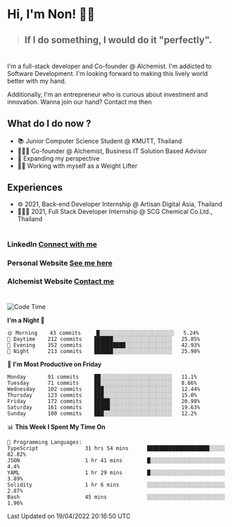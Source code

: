 # Hi, I'm Non! 🖐🏻

> ## If I do something, I would do it "perfectly".

#

I'm a full-stack developer and Co-founder @ Alchemist. I'm addicted to Software Development. I'm looking forward to making this lively world better with my hand.

Additionally, I'm an entrepreneur who is curious about investment and innovation. Wanna join our hand? Contact me then

## What do I do now ?

- 📚 Junior Computer Science Student @ KMUTT, Thailand
- 🧑🏻‍💻 Co-founder @ Alchemist, Business IT Solution Based Advisor
- 🌈 Expanding my perspective
- 🏋🏻 Working with myself as a Weight Lifter

## Experiences

- ⚙️ 2021, Back-end Developer Internship @ Artisan Digital Asia, Thailand
- 🧑🏻‍💻 2021, Full Stack Developer Internship @ SCG Chemical Co.Ltd., Thailand

#

### LinkedIn [Connect with me](https://www.linkedin.com/in/non-nontra/)

### Personal Website [See me here](https://nonnontra.com/)

### Alchemist Website [Contact me](https://alchemist-softwarehouse.co/)

#

<!--START_SECTION:waka-->
![Code Time](http://img.shields.io/badge/Code%20Time-1%2C574%20hrs%207%20mins-blue)

**I'm a Night 🦉** 

```text
🌞 Morning    43 commits     █░░░░░░░░░░░░░░░░░░░░░░░░   5.24% 
🌆 Daytime    212 commits    ██████░░░░░░░░░░░░░░░░░░░   25.85% 
🌃 Evening    352 commits    ██████████░░░░░░░░░░░░░░░   42.93% 
🌙 Night      213 commits    ██████░░░░░░░░░░░░░░░░░░░   25.98%

```
📅 **I'm Most Productive on Friday** 

```text
Monday       91 commits     ██░░░░░░░░░░░░░░░░░░░░░░░   11.1% 
Tuesday      71 commits     ██░░░░░░░░░░░░░░░░░░░░░░░   8.66% 
Wednesday    102 commits    ███░░░░░░░░░░░░░░░░░░░░░░   12.44% 
Thursday     123 commits    ███░░░░░░░░░░░░░░░░░░░░░░   15.0% 
Friday       172 commits    █████░░░░░░░░░░░░░░░░░░░░   20.98% 
Saturday     161 commits    █████░░░░░░░░░░░░░░░░░░░░   19.63% 
Sunday       100 commits    ███░░░░░░░░░░░░░░░░░░░░░░   12.2%

```


📊 **This Week I Spent My Time On** 

```text
💬 Programming Languages: 
TypeScript               31 hrs 54 mins      ████████████████████░░░░░   82.82% 
JSON                     1 hr 41 mins        █░░░░░░░░░░░░░░░░░░░░░░░░   4.4% 
YAML                     1 hr 29 mins        █░░░░░░░░░░░░░░░░░░░░░░░░   3.89% 
Solidity                 1 hr 6 mins         ░░░░░░░░░░░░░░░░░░░░░░░░░   2.87% 
Bash                     45 mins             ░░░░░░░░░░░░░░░░░░░░░░░░░   1.96%

```


 Last Updated on 19/04/2022 20:16:50 UTC
<!--END_SECTION:waka-->
